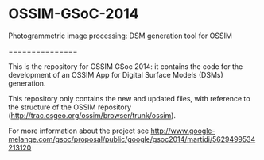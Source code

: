 OSSIM-GSoC-2014
===============

Photogrammetric image processing: DSM generation tool for OSSIM

===============

This is the repository for OSSIM GSoc 2014: it contains the code for the development of an OSSIM App for Digital Surface Models (DSMs) generation.

This repository only contains the new and updated files, with reference to the structure of the OSSIM repository (http://trac.osgeo.org/ossim/browser/trunk/ossim).

For more information about the project see http://www.google-melange.com/gsoc/proposal/public/google/gsoc2014/martidi/5629499534213120 




